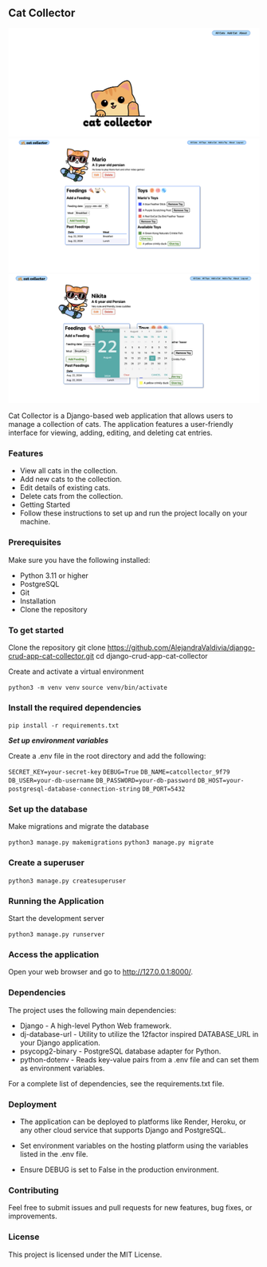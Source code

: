 ## Cat Collector 

![homepage](staticfiles/images/catcollector-homepage.jpg)
![feeding](staticfiles/images/mario-cat-collector.png)
![kittens](staticfiles/images/mcdatepicker-screenshot.jpg)

Cat Collector is a Django-based web application that allows users to manage a collection of cats. The application features a user-friendly interface for viewing, adding, editing, and deleting cat entries.

### Features
- View all cats in the collection.
- Add new cats to the collection.
- Edit details of existing cats.
- Delete cats from the collection.
- Getting Started
- Follow these instructions to set up and run the project locally on your machine.

### Prerequisites
Make sure you have the following installed:

- Python 3.11 or higher
- PostgreSQL
- Git
- Installation
- Clone the repository

### To get started

Clone the repository
git clone https://github.com/AlejandraValdivia/django-crud-app-cat-collector.git
cd django-crud-app-cat-collector

Create and activate a virtual environment

``python3 -m venv venv``
``source venv/bin/activate``

### Install the required dependencies

``pip install -r requirements.txt``

***Set up environment variables***

Create a .env file in the root directory and add the following:

``SECRET_KEY=your-secret-key``
``DEBUG=True``
``DB_NAME=catcollector_9f79``
``DB_USER=your-db-username``
``DB_PASSWORD=your-db-password``
``DB_HOST=your-postgresql-database-connection-string``
``DB_PORT=5432``

### Set up the database

Make migrations and migrate the database

``python3 manage.py makemigrations``
``python3 manage.py migrate``

### Create a superuser

``python3 manage.py createsuperuser``

### Running the Application
Start the development server

``python3 manage.py runserver``

### Access the application

Open your web browser and go to http://127.0.0.1:8000/.

### Dependencies
The project uses the following main dependencies:

- Django - A high-level Python Web framework.
- dj-database-url - Utility to utilize the 12factor inspired DATABASE_URL in your Django application.
- psycopg2-binary - PostgreSQL database adapter for Python.
- python-dotenv - Reads key-value pairs from a .env file and can set them as environment variables.

For a complete list of dependencies, see the requirements.txt file.

### Deployment
- The application can be deployed to platforms like Render, Heroku, or any other cloud service that supports Django and PostgreSQL.

- Set environment variables on the hosting platform using the variables listed in the .env file.
- Ensure DEBUG is set to False in the production environment.

### Contributing
Feel free to submit issues and pull requests for new features, bug fixes, or improvements.

### License
This project is licensed under the MIT License.



